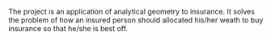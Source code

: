The project is an application of analytical geometry to insurance. It solves the problem of how an insured person should allocated his/her weath to buy insurance so that he/she is best off.

